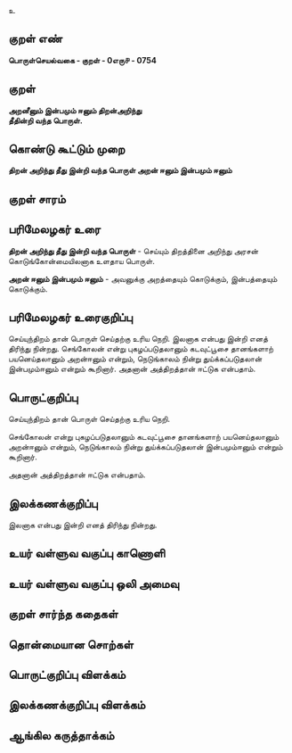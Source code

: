 உ

## குறள் எண் 

**பொருள்செயல்வகை - குறள் - 0எரு௪ - 0754** 

## குறள் 

**அறனீனும் இன்பமும் ஈனும் திறன்அறிந்து  
தீதின்றி வந்த பொருள்.**

## கொண்டு கூட்டும் முறை

**திறன் அறிந்து தீது இன்றி வந்த பொருள் அறன் ஈனும் இன்பமும் ஈனும்**

## குறள் சாரம் 


## பரிமேலழகர் உரை

**திறன் அறிந்து தீது இன்றி வந்த பொருள்** - செய்யும் திறத்தினை அறிந்து அரசன் கொடுங்கோன்மையிலனாக உளதாய பொருள்.  

**அறன் ஈனும் இன்பமும் ஈனும்** - அவனுக்கு அறத்தையும் கொடுக்கும், இன்பத்தையும் கொடுக்கும். 

## பரிமேலழகர் உரைகுறிப்பு   

செய்யுந்திறம் தான் பொருள் செய்தற்கு உரிய நெறி. இலனாக என்பது இன்றி எனத் திரிந்து நின்றது. செங்கோலன் என்று புகழப்படுதலானும் கடவுட்பூசை தானங்களாற் பயனெய்தலானும் அறன்ஈனும் என்றும், நெடுங்காலம் நின்று துய்க்கப்படுதலான் இன்பமும்ஈனும் என்றும் கூறினார். அதனான் அத்திறத்தான் ஈட்டுக என்பதாம்.

## பொருட்குறிப்பு 

செய்யுந்திறம் தான் பொருள் செய்தற்கு உரிய நெறி.  

செங்கோலன் என்று புகழப்படுதலானும் கடவுட்பூசை தானங்களாற் பயனெய்தலானும் அறன்ஈனும் என்றும், நெடுங்காலம் நின்று துய்க்கப்படுதலான் இன்பமும்ஈனும் என்றும் கூறினார். 

அதனான் அத்திறத்தான் ஈட்டுக என்பதாம்.

## இலக்கணக்குறிப்பு  

இலனாக என்பது இன்றி எனத் திரிந்து நின்றது.

## உயர் வள்ளுவ வகுப்பு காணொளி


## உயர் வள்ளுவ வகுப்பு ஒலி அமைவு 

 
## குறள் சார்ந்த கதைகள் 


## தொன்மையான சொற்கள்


## பொருட்குறிப்பு விளக்கம்


## இலக்கணக்குறிப்பு விளக்கம்


## ஆங்கில கருத்தாக்கம் 


